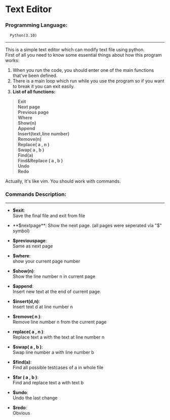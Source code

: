 # Text Editor
### Programming Language: 
      Python(3.10)
   -------
This is a simple text editor which can modify text file using python.   
    First of all you need to know some essential things about how this program works:   
  1.  When you run the code, you should enter one of the main functions that've been defined.   
  2.  There is a main loop which run while you use the program so if you want to break it you can exit easily.   
  3.  **List of all functions:**     
  > **Exit**   
  > **Next page**   
  > **Previous page**   
  > **Where**    
  > **Show(n)**   
  > **Append**   
  > **Insert(text,line number)**   
  > **Remove(n)**   
  > **Replace( a , n )**   
  > **Swap( a , b )**  
  > **Find(a)**  
  > **Find&Replace ( a , b )**  
  > **Undo**  
  > **Redo**  
  
  
Actually, It's like vim. You should work with commands.
### Commands Description:
-------
   - **$exit**:   
       Save the final file and exit from file
       
   - **$nextpage**:   
       Show the next page. (all pages were seperated via "$" symbol)
       
   - **$previouspage**:   
       Same as next page
       
   - **$where**:   
      show your current page number
      
   - **$show(n)**:   
      Show the line number n in current page
      
   - **$append**:   
      Insert new text at the end of current page.
      
   - **$insert(d,n)**:   
      Insert text d at line number n
      
   - **$remove( n )**:   
      Remove line number n from the current page
      
   - **replace( a , n )**:   
      Replace text a with the text at line number n
      
   - **$swap( a , b )**:   
      Swap line number a with line number b
      
   - **$find(a)**:   
      Find all possible testcases of a in whole file
      
   - **$far ( a , b )**:   
      Find and replace text a with text b
      
   - **$undo**:   
      Undo the last change
      
   - **$redo**:   
      Obvious
      
   
